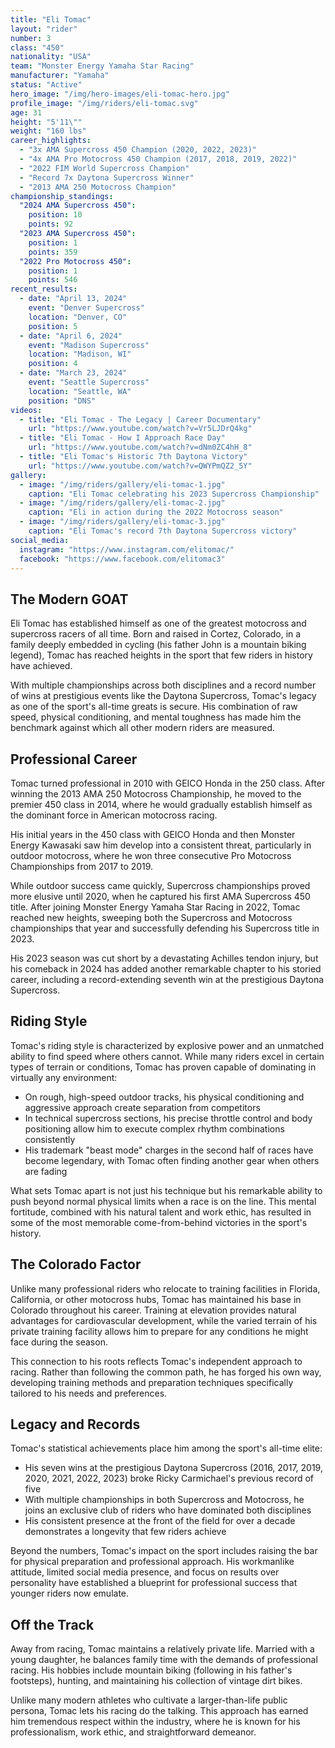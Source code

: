 ```yaml
---
title: "Eli Tomac"
layout: "rider"
number: 3
class: "450"
nationality: "USA"
team: "Monster Energy Yamaha Star Racing"
manufacturer: "Yamaha"
status: "Active"
hero_image: "/img/hero-images/eli-tomac-hero.jpg"
profile_image: "/img/riders/eli-tomac.svg"
age: 31
height: "5'11\""
weight: "160 lbs"
career_highlights:
  - "3x AMA Supercross 450 Champion (2020, 2022, 2023)"
  - "4x AMA Pro Motocross 450 Champion (2017, 2018, 2019, 2022)"
  - "2022 FIM World Supercross Champion"
  - "Record 7x Daytona Supercross Winner"
  - "2013 AMA 250 Motocross Champion"
championship_standings:
  "2024 AMA Supercross 450":
    position: 10
    points: 92
  "2023 AMA Supercross 450":
    position: 1
    points: 359
  "2022 Pro Motocross 450":
    position: 1
    points: 546
recent_results:
  - date: "April 13, 2024"
    event: "Denver Supercross"
    location: "Denver, CO"
    position: 5
  - date: "April 6, 2024"
    event: "Madison Supercross"
    location: "Madison, WI"
    position: 4
  - date: "March 23, 2024"
    event: "Seattle Supercross"
    location: "Seattle, WA"
    position: "DNS"
videos:
  - title: "Eli Tomac - The Legacy | Career Documentary"
    url: "https://www.youtube.com/watch?v=Vr5LJDrQ4kg"
  - title: "Eli Tomac - How I Approach Race Day"
    url: "https://www.youtube.com/watch?v=dNm0ZC4hH_8"
  - title: "Eli Tomac's Historic 7th Daytona Victory"
    url: "https://www.youtube.com/watch?v=QWYPmQZ2_5Y"
gallery:
  - image: "/img/riders/gallery/eli-tomac-1.jpg"
    caption: "Eli Tomac celebrating his 2023 Supercross Championship"
  - image: "/img/riders/gallery/eli-tomac-2.jpg"
    caption: "Eli in action during the 2022 Motocross season"
  - image: "/img/riders/gallery/eli-tomac-3.jpg"
    caption: "Eli Tomac's record 7th Daytona Supercross victory"
social_media:
  instagram: "https://www.instagram.com/elitomac/"
  facebook: "https://www.facebook.com/elitomac3"
---
```


## The Modern GOAT

Eli Tomac has established himself as one of the greatest motocross and supercross racers of all time. Born and raised in Cortez, Colorado, in a family deeply embedded in cycling (his father John is a mountain biking legend), Tomac has reached heights in the sport that few riders in history have achieved.

With multiple championships across both disciplines and a record number of wins at prestigious events like the Daytona Supercross, Tomac's legacy as one of the sport's all-time greats is secure. His combination of raw speed, physical conditioning, and mental toughness has made him the benchmark against which all other modern riders are measured.

## Professional Career

Tomac turned professional in 2010 with GEICO Honda in the 250 class. After winning the 2013 AMA 250 Motocross Championship, he moved to the premier 450 class in 2014, where he would gradually establish himself as the dominant force in American motocross racing.

His initial years in the 450 class with GEICO Honda and then Monster Energy Kawasaki saw him develop into a consistent threat, particularly in outdoor motocross, where he won three consecutive Pro Motocross Championships from 2017 to 2019.

While outdoor success came quickly, Supercross championships proved more elusive until 2020, when he captured his first AMA Supercross 450 title. After joining Monster Energy Yamaha Star Racing in 2022, Tomac reached new heights, sweeping both the Supercross and Motocross championships that year and successfully defending his Supercross title in 2023.

His 2023 season was cut short by a devastating Achilles tendon injury, but his comeback in 2024 has added another remarkable chapter to his storied career, including a record-extending seventh win at the prestigious Daytona Supercross.

## Riding Style

Tomac's riding style is characterized by explosive power and an unmatched ability to find speed where others cannot. While many riders excel in certain types of terrain or conditions, Tomac has proven capable of dominating in virtually any environment:

- On rough, high-speed outdoor tracks, his physical conditioning and aggressive approach create separation from competitors
- In technical supercross sections, his precise throttle control and body positioning allow him to execute complex rhythm combinations consistently
- His trademark "beast mode" charges in the second half of races have become legendary, with Tomac often finding another gear when others are fading

What sets Tomac apart is not just his technique but his remarkable ability to push beyond normal physical limits when a race is on the line. This mental fortitude, combined with his natural talent and work ethic, has resulted in some of the most memorable come-from-behind victories in the sport's history.

## The Colorado Factor

Unlike many professional riders who relocate to training facilities in Florida, California, or other motocross hubs, Tomac has maintained his base in Colorado throughout his career. Training at elevation provides natural advantages for cardiovascular development, while the varied terrain of his private training facility allows him to prepare for any conditions he might face during the season.

This connection to his roots reflects Tomac's independent approach to racing. Rather than following the common path, he has forged his own way, developing training methods and preparation techniques specifically tailored to his needs and preferences.

## Legacy and Records

Tomac's statistical achievements place him among the sport's all-time elite:

- His seven wins at the prestigious Daytona Supercross (2016, 2017, 2019, 2020, 2021, 2022, 2023) broke Ricky Carmichael's previous record of five
- With multiple championships in both Supercross and Motocross, he joins an exclusive club of riders who have dominated both disciplines
- His consistent presence at the front of the field for over a decade demonstrates a longevity that few riders achieve

Beyond the numbers, Tomac's impact on the sport includes raising the bar for physical preparation and professional approach. His workmanlike attitude, limited social media presence, and focus on results over personality have established a blueprint for professional success that younger riders now emulate.

## Off the Track

Away from racing, Tomac maintains a relatively private life. Married with a young daughter, he balances family time with the demands of professional racing. His hobbies include mountain biking (following in his father's footsteps), hunting, and maintaining his collection of vintage dirt bikes.

Unlike many modern athletes who cultivate a larger-than-life public persona, Tomac lets his racing do the talking. This approach has earned him tremendous respect within the industry, where he is known for his professionalism, work ethic, and straightforward demeanor.